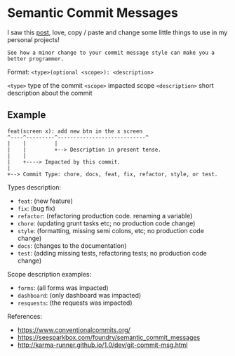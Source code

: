 # Semantic Commit Messages

I saw this [post](https://gist.github.com/joshbuchea/6f47e86d2510bce28f8e7f42ae84c716), love, copy / paste and change some little things to use in my personal projects!



`See how a minor change to your commit message style can make you a better programmer.`



Format: `<type>(optional <scope>): <description>`

`<type>` type of the commit
`<scope>` impacted scope
`<description>` short description about the commit

## Example

```
feat(screen x): add new btn in the x screen
^----^---------^----------------------------^
|    |         |
|    |         +--> Description in present tense.
|    |
|    +----> Impacted by this commit.
|
+--> Commit Type: chore, docs, feat, fix, refactor, style, or test.
```

Types description:

- `feat`: (new feature)
- `fix`: (bug fix)
- `refactor`: (refactoring production code. renaming a variable)
- `chore`: (updating grunt tasks etc; no production code change)
- `style`: (formatting, missing semi colons, etc; no production code change)
- `docs`: (changes to the documentation)
- `test`: (adding missing tests, refactoring tests; no production code change)

Scope description examples:

- `forms`: (all forms was impacted)
- `dashboard`: (only dashboard was impacted)
- `resquests`: (the requests was impacted)



References:

- https://www.conventionalcommits.org/
- https://seesparkbox.com/foundry/semantic_commit_messages
- http://karma-runner.github.io/1.0/dev/git-commit-msg.html
